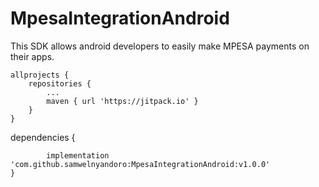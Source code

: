 # MpesaIntegrationAndroid

This SDK allows android developers to easily make MPESA payments on their apps.

	allprojects {
		repositories {
			...
			maven { url 'https://jitpack.io' }
		}
	}
  

dependencies
{

	        implementation 'com.github.samwelnyandoro:MpesaIntegrationAndroid:v1.0.0'
	}
